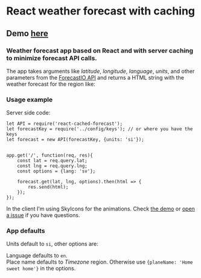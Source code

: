 # React weather forecast with caching

## Demo [here](https://goo.gl/hEf2MF)

### Weather forecast app based on React and with server caching to minimize forecast API calls.

The app takes arguments like _latitude_, _longitude_, _language_, _units_, and other parameters from the [ForecastIO API](https://developer.forecast.io/docs/v2) and returns a HTML string with the weather forecast for the region like:



### Usage example

Server side code:

	let API = require('react-cached-forecast');
	let forecastKey = require('../config/keys'); // or where you have the keys
	let forecast = new API(forecastKey, {units: 'si'});


	app.get('/', function(req, res){
		const lat = req.query.lat;
		const lng = req.query.lng;
		const options = {lang: 'sv'};

		forecast.get(lat, lng, options).then(html => {
			res.send(html);
		});
	});

In the client I'm using SkyIcons for the animations. Check [the demo](https://goo.gl/hEf2MF) or [open a issue](https://github.com/SergioCrisostomo/react-cached-forecast/issues/new) if you have questions.

### App defaults

Units default to `si`, other options are:

Language defaults to `en`.   
Place name defaults to _Timezone_ region. Otherwise use `{planeName: 'Home sweet home'}` in the options.
